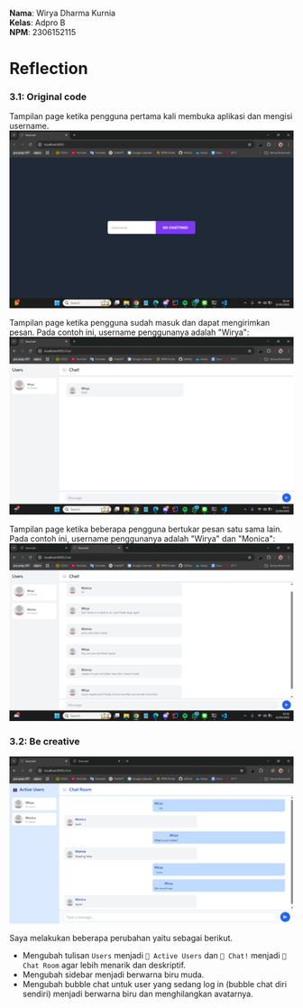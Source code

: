 **Nama**: Wirya Dharma Kurnia  <br /> 
**Kelas**: Adpro B  <br />
**NPM**: 2306152115 <br />

# Reflection

### 3.1: Original code

Tampilan page ketika pengguna pertama kali membuka aplikasi dan mengisi username.
![input_username](images/input_username.png)

Tampilan page ketika pengguna sudah masuk dan dapat mengirimkan pesan. Pada contoh ini, username penggunanya adalah "Wirya":
![chat1](images/chat1.png)

Tampilan page ketika beberapa pengguna bertukar pesan satu sama lain. Pada contoh ini, username penggunanya adalah "Wirya" dan "Monica":
![chat2](images/chat2.png)

### 3.2: Be creative

![be-creative](images/be-creative.png)

Saya melakukan beberapa perubahan yaitu sebagai berikut.
- Mengubah tulisan `Users` menjadi `👥 Active Users` dan `💬 Chat!` menjadi `💬 Chat Room` agar lebih menarik dan deskriptif.
- Mengubah sidebar menjadi berwarna biru muda.
- Mengubah bubble chat untuk user yang sedang log in (bubble chat diri sendiri) menjadi berwarna biru dan menghilangkan avatarnya.